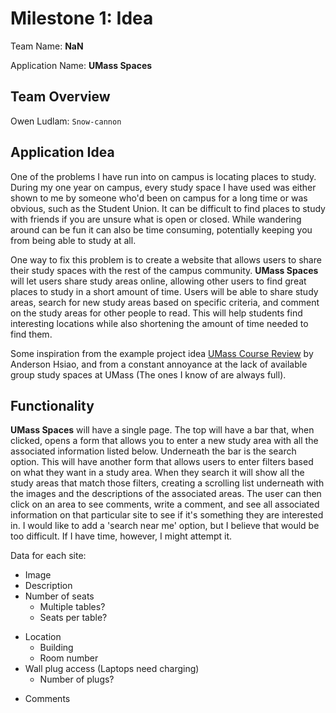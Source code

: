 # Milestone 1: Idea

Team Name: **NaN**

Application Name: **UMass Spaces**

## Team Overview

Owen Ludlam: `Snow-cannon`

## Application Idea

One of the problems I have run into on campus is locating places to study. During my one year on campus, every study space I have used was either shown to me by someone who'd been on campus for a long time or was obvious, such as the Student Union. It can be difficult to find places to study with friends if you are unsure what is open or closed. While wandering around can be fun it can also be time consuming, potentially keeping you from being able to study at all.

One way to fix this problem is to create a website that allows users to share their study spaces with the rest of the campus community. **UMass Spaces** will let users share study areas online, allowing other users to find great places to study in a short amount of time. Users will be able to share study areas, search for new study areas based on specific criteria, and comment on the study areas for other people to read. This will help students find interesting locations while also shortening the amount of time needed to find them.

Some inspiration from the example project idea [UMass Course Review](https://github.com/Anderson-100/cs326-project-undefined/blob/main/docs/milestone-1.md) by Anderson Hsiao, and from a constant annoyance at the lack of available group study spaces at UMass (The ones I know of are always full).

## Functionality

**UMass Spaces** will have a single page. The top will have a bar that, when clicked, opens a form that allows you to enter a new study area with all the associated information listed below. Underneath the bar is the search option. This will have another form that allows users to enter filters based on what they want in a study area. When they search it will show all the study areas that match those filters, creating a scrolling list underneath with the images and the descriptions of the associated areas. The user can then click on an area to see comments, write a comment, and see all associated information on that particular site to see if it's something they are interested in. I would like to add a 'search near me' option, but I believe that would be too difficult. If I have time, however, I might attempt it.

Data for each site:

* Image
* Description
* Number of seats
  * Multiple tables?
  * Seats per table?
<!-- * Schedule
  * Days
  * Times during each day
  * Classroom schedule? -->
* Location
  * Building
  * Room number
* Wall plug access (Laptops need charging)
  * Number of plugs?
<!-- * Restrictions
  * Specific building access
  * Grad student? -->
<!-- * Near food? 🤷 (Might remove) -->
<!-- * Other filters as I think of them (Too many can make it clunky) -->
* Comments